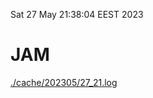 Sat 27 May 21:38:04 EEST 2023
# JAM
<a href='./cache/202305/27_21.log'>./cache/202305/27_21.log</a>
